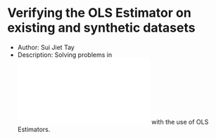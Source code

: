 # Verifying the OLS Estimator on existing and synthetic datasets

- Author: Sui Jiet Tay
- Description: Solving problems in ![hw2](./hw2.pdf) with the use of OLS Estimators.



